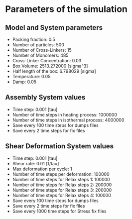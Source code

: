 # Parameters of the simulation


## Model and System parameters

- Packing fraction: 0.5
- Number of particles: 500
- Number of Cross-Linkers: 15
- Number of Monomers: 485
- Cross-Linker Concentration: 0.03
- Box Volume: 2513.272000 [sigma^3]
- Half length of the box: 6.798029 [sigma]
- Temperature: 0.05
- Damp: 0.05

 ## Assembly System values 

- Time step: 0.001 [tau]
- Number of time steps in heating process: 1000000
- Number of time steps in isothermal process: 4000000
- Save every 100 time steps for dumps files
- Save every 2 time steps for fix files

 ## Shear Deformation System values 

- Time step: 0.001 [tau]
- Shear rate: 0.01 [1/tau]
- Max deformation per cycle: 1
- Number of time steps per deformation: 100000
- Number of time steps for Relax steps 1: 100000
- Number of time steps for Relax steps 2: 200000
- Number of time steps for Relax steps 3: 200000
- Number of time steps for Relax steps 4: 100000
- Save every 100 time steps for dumps files
- Save every 2 time steps for fix files
- Save every 1000 time steps for Stress fix files
